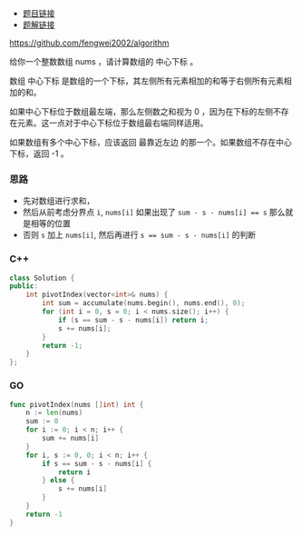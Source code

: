 - [题目链接](https://leetcode-cn.com/problems/tvdfij/)  
- [题解链接](https://leetcode-cn.com/problems/tvdfij/solution/jz2-12-fengwei2002-by-kycu-hyu7/)

https://github.com/fengwei2002/algorithm

给你一个整数数组 nums ，请计算数组的 中心下标 。

数组 中心下标 是数组的一个下标，其左侧所有元素相加的和等于右侧所有元素相加的和。

如果中心下标位于数组最左端，那么左侧数之和视为 0 ，因为在下标的左侧不存在元素。这一点对于中心下标位于数组最右端同样适用。

如果数组有多个中心下标，应该返回 最靠近左边 的那一个。如果数组不存在中心下标，返回 -1 。


### 思路

- 先对数组进行求和，
- 然后从前考虑分界点 `i`, `nums[i]` 如果出现了 `sum - s - nums[i] == s` 那么就是相等的位置
- 否则 `s` 加上 `nums[i]`, 然后再进行 `s == sum - s - nums[i]` 的判断

### C++

``` cpp
class Solution {
public:
    int pivotIndex(vector<int>& nums) {
        int sum = accumulate(nums.begin(), nums.end(), 0);
        for (int i = 0, s = 0; i < nums.size(); i++) {
            if (s == sum - s - nums[i]) return i;
            s += nums[i];
        }
        return -1;
    }
};
```

### GO

``` go
func pivotIndex(nums []int) int {
    n := len(nums)
    sum := 0
    for i := 0; i < n; i++ {
        sum += nums[i]
    }
    for i, s := 0, 0; i < n; i++ {
        if s == sum - s - nums[i] {
            return i
        } else {
            s += nums[i]
        }
    }
    return -1
}
```